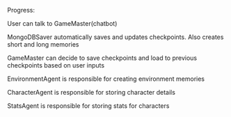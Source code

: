 Progress:

User can talk to GameMaster(chatbot)

MongoDBSaver automatically saves and updates checkpoints. Also creates short and long memories 

GameMaster can decide to save checkpoints and load to previous checkpoints based on user inputs

EnvironmentAgent is responsible for creating environment memories

CharacterAgent is responsible for storing character details

StatsAgent is responsible for storing stats for characters

